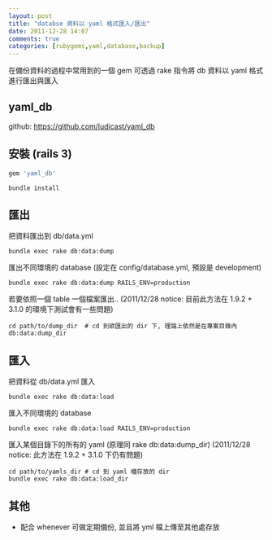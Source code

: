 ```yaml
---
layout: post
title: "databse 資料以 yaml 格式匯入/匯出"
date: 2011-12-28 14:07
comments: true
categories: [rubygems,yaml,database,backup]
---
```


在備份資料的過程中常用到的一個 gem
可透過 rake 指令將 db 資料以 yaml 格式進行匯出與匯入

## yaml_db

github: <a href="https://github.com/ludicast/yaml_db" target="_blank">https://github.com/ludicast/yaml_db</a>

<!-- more -->

## 安裝 (rails 3)

```ruby
gem 'yaml_db'
```

```
bundle install
```

## 匯出

把資料匯出到 db/data.yml

```
bundle exec rake db:data:dump 
```

匯出不同環境的 database (設定在 config/database.yml, 預設是 development)
```
bundle exec rake db:data:dump RAILS_ENV=production
```

若要依照一個 table 一個檔案匯出..
(2011/12/28 notice: 目前此方法在 1.9.2 + 3.1.0 的環境下測試會有一些問題)
```
cd path/to/dump_dir  # cd 到欲匯出的 dir 下, 理論上依然是在專案目錄內
db:data:dump_dir
```

## 匯入

把資料從 db/data.yml 匯入
```
bundle exec rake db:data:load
```

匯入不同環境的 database
```
bundle exec rake db:data:load RAILS_ENV=production
```

匯入某個目錄下的所有的 yaml (原理同 rake db:data:dump_dir)
(2011/12/28 notice: 此方法在 1.9.2 + 3.1.0 下仍有問題)
```
cd path/to/yamls_dir # cd 到 yaml 檔存放的 dir
bundle exec rake db:data:load_dir
```

## 其他

* 配合 whenever 可做定期備份, 並且將 yml 檔上傳至其他處存放
